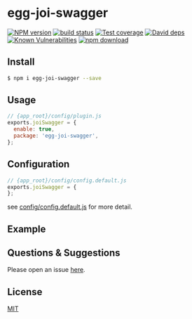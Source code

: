 # egg-joi-swagger

[![NPM version][npm-image]][npm-url]
[![build status][travis-image]][travis-url]
[![Test coverage][codecov-image]][codecov-url]
[![David deps][david-image]][david-url]
[![Known Vulnerabilities][snyk-image]][snyk-url]
[![npm download][download-image]][download-url]

[npm-image]: https://img.shields.io/npm/v/egg-joi-swagger.svg?style=flat-square
[npm-url]: https://npmjs.org/package/egg-joi-swagger
[travis-image]: https://img.shields.io/travis/laoya/egg-joi-swagger.svg?style=flat-square&t=1
[travis-url]: https://travis-ci.org/laoya/egg-joi-swagger
[codecov-image]: https://img.shields.io/codecov/c/github/laoya/egg-joi-swagger.svg?style=flat-square
[codecov-url]: https://codecov.io/github/laoya/egg-joi-swagger?branch=master
[david-image]: https://img.shields.io/david/laoya/egg-joi-swagger.svg?style=flat-square
[david-url]: https://david-dm.org/laoya/egg-joi-swagger
[snyk-image]: https://snyk.io/test/npm/egg-joi-swagger/badge.svg?style=flat-square
[snyk-url]: https://snyk.io/test/npm/egg-joi-swagger
[download-image]: https://img.shields.io/npm/dm/egg-joi-swagger.svg?style=flat-square
[download-url]: https://npmjs.org/package/egg-joi-swagger

<!--
Description here.
-->

## Install

```bash
$ npm i egg-joi-swagger --save
```

## Usage

```js
// {app_root}/config/plugin.js
exports.joiSwagger = {
  enable: true,
  package: 'egg-joi-swagger',
};
```

## Configuration

```js
// {app_root}/config/config.default.js
exports.joiSwagger = {
};
```

see [config/config.default.js](config/config.default.js) for more detail.

## Example

<!-- example here -->

## Questions & Suggestions

Please open an issue [here](https://github.com/eggjs/egg/issues).

## License

[MIT](LICENSE)
